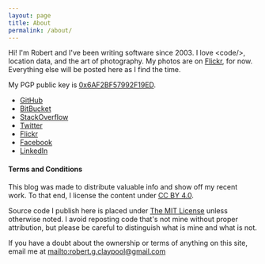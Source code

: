 ```yaml
---
layout: page
title: About
permalink: /about/
---
```


Hi! I'm Robert and I've been writing software since 2003.
I love &lt;code/&gt;, location data, and the art of photography.
My photos are on [Flickr](https://www.flickr.com/people/35106989@N08/), for now.
Everything else will be posted here as I find the time.

My PGP public key is
[0x6AF2BF57992F19ED](https://pgp.mit.edu/pks/lookup?op=vindex&search=0x6AF2BF57992F19ED).

* [GitHub](https://github.com/robert-claypool)
* [BitBucket](https://bitbucket.org/robert-claypool)
* [StackOverflow](https://stackoverflow.com/users/23566/robert-claypool)
* [Twitter](https://twitter.com/#!/robertclaypool)
* [Flickr](https://www.flickr.com/people/35106989@N08/)
* [Facebook](https://www.facebook.com/robert.g.claypool)
* [LinkedIn](https://www.linkedin.com/in/robertclaypool)

#### Terms and Conditions

This blog was made to distribute valuable info and show off my recent
work. To that end, I license the content under
[CC BY 4.0](https://creativecommons.org/licenses/by/4.0/).

Source code I publish here is placed under
[The MIT License](https://opensource.org/licenses/mit-license.php) unless
otherwise noted. I avoid reposting code that's not mine without proper
attribution, but please be careful to distinguish what is mine and what is not.

If you have a doubt about the ownership or terms of anything on this site,
email me at <mailto:robert.g.claypool@gmail.com>

